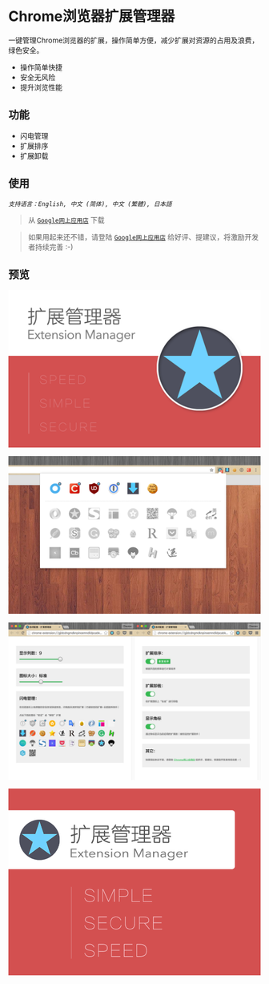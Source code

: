 
# Chrome浏览器扩展管理器

一键管理Chrome浏览器的扩展，操作简单方便，减少扩展对资源的占用及浪费，绿色安全。

* 操作简单快捷
* 安全无风险
* 提升浏览性能


## 功能

* 闪电管理
* 扩展排序
* 扩展卸载



## 使用

*`支持语言：English, 中文 (简体), 中文 (繁體), 日本語`*

> 从 [`Google网上应用店`](https://chrome.google.com/webstore/detail/%E6%89%A9%E5%B1%95%E7%AE%A1%E7%90%86%E5%99%A8%EF%BC%88extension-manager%EF%BC%89/gjldcdngmdknpinoemndlidpcabkggco) 下载

> 如果用起来还不错，请登陆 [`Google网上应用店`](https://chrome.google.com/webstore/detail/extension-manager/gjldcdngmdknpinoemndlidpcabkggco/reviews) 给好评、提建议，将激励开发者持续完善 :-)



## 预览

![image](assets/截图二.png)

![image](assets/截图一.png)

![image](assets/截图三.png)

![image](assets/大图块.png)
